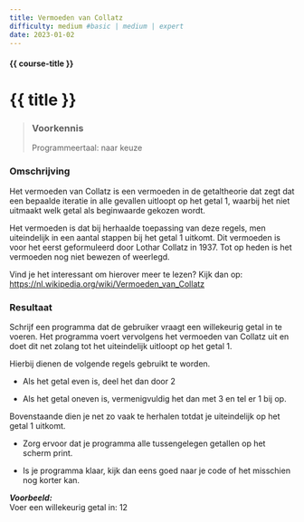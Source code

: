 ```yaml
---
title: Vermoeden van Collatz
difficulty: medium #basic | medium | expert
date: 2023-01-02
---
```


#### {{ course-title }}

# {{ title }}

> ### Voorkennis
> Programmeertaal: naar keuze

### Omschrijving
Het vermoeden van Collatz is een vermoeden in de getaltheorie dat zegt
dat een bepaalde iteratie in alle gevallen uitloopt op het getal 1,
waarbij het niet uitmaakt welk getal als beginwaarde gekozen wordt.

Het vermoeden is dat bij herhaalde toepassing van deze regels, men
uiteindelijk in een aantal stappen bij het getal 1 uitkomt. Dit
vermoeden is voor het eerst geformuleerd door Lothar Collatz in 1937.
Tot op heden is het vermoeden nog niet bewezen of weerlegd.

Vind je het interessant om hierover meer te lezen? Kijk dan op:
<https://nl.wikipedia.org/wiki/Vermoeden_van_Collatz>

### Resultaat
Schrijf een programma dat de gebruiker vraagt een willekeurig getal in
te voeren. Het programma voert vervolgens het vermoeden van Collatz uit
en doet dit net zolang tot het uiteindelijk uitloopt op het getal 1.

Hierbij dienen de volgende regels gebruikt te worden.

- Als het getal even is, deel het dan door 2

- Als het getal oneven is, vermenigvuldig het dan met 3 en tel er 1 bij
  op.

Bovenstaande dien je net zo vaak te herhalen totdat je uiteindelijk op
het getal 1 uitkomt.

- Zorg ervoor dat je programma alle tussengelegen getallen op het scherm
  print.

- Is je programma klaar, kijk dan eens goed naar je code of het
  misschien nog korter kan.

***Voorbeeld:***  
Voer een willekeurig getal in: 12
